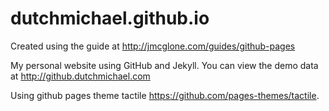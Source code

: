 dutchmichael.github.io
=====================
Created using the guide at <http://jmcglone.com/guides/github-pages>

My personal website using GitHub and Jekyll. You can view the demo data at <http://github.dutchmichael.com> 

Using github pages theme tactile https://github.com/pages-themes/tactile.




